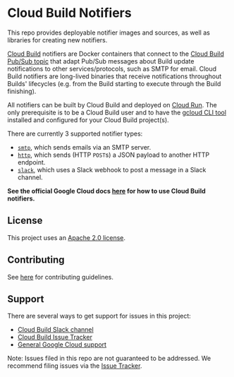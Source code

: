 # Cloud Build Notifiers

This repo provides deployable notifier images and sources, as well as libraries
for creating new notifiers.

[Cloud Build](https://cloud.google.com/cloud-build) notifiers are Docker
containers that connect to the
[Cloud Build Pub/Sub topic](https://cloud.google.com/cloud-build/docs/send-build-notifications)
that adapt Pub/Sub messages about Build update notifications to other
services/protocols, such as SMTP for email.
Cloud Build notifiers are long-lived binaries that receive notifications throughout
Builds' lifecycles (e.g. from the Build starting to execute through the Build finishing).

All notifiers can be built by Cloud Build and deployed on
[Cloud Run](https://cloud.google.com/run). The only prerequisite is to be a
Cloud Build user and to have the
[gcloud CLI tool](https://cloud.google.com/sdk/gcloud/) installed and configured
for your Cloud Build project(s).

There are currently 3 supported notifier types:

-   [`smtp`](./smtp/README.md), which sends emails via an SMTP server.
-   [`http`](./http/README.md), which sends (HTTP `POST`s) a JSON payload to
    another HTTP endpoint.
-   [`slack`](./slack/README.md), which uses a Slack webhook to post a message
    in a Slack channel.

**See the official Google Cloud docs
[here](https://cloud.google.com/cloud-build/docs/configure-notifications) for how to use Cloud Build notifiers.**

## License

This project uses an [Apache 2.0 license](./LICENSE.txt).

## Contributing

See [here](./CONTRIBUTING.md) for contributing guidelines.

## Support

There are several ways to get support for issues in this project:

-   [Cloud Build Slack channel](https://googlecloud-community.slack.com/archives/C4KCRJL4D)
-   [Cloud Build Issue Tracker](https://issuetracker.google.com/issues/new?component=190802&template=1162743)
-   [General Google Cloud support](https://cloud.google.com/cloud-build/docs/getting-support)

Note: Issues filed in this repo are not guaranteed to be addressed.
We recommend filing issues via the [Issue Tracker](https://issuetracker.google.com/issues/new?component=190802&template=1162743).

